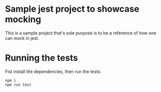 # Sample jest project to showcase mocking

This is a sample project that's sole purpose is to be a reference of how one can mock in jest.

# Running the tests

Fist install the dependencies, then run the tests:

```
npm i
npm run test
```
